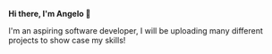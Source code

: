 **Hi there, I'm Angelo 👋**

I'm an aspiring software developer, I will be uploading many different projects to show case my skills!

